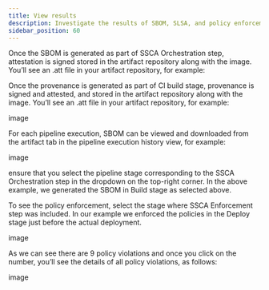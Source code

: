 ```yaml
---
title: View results
description: Investigate the results of SBOM, SLSA, and policy enforcement.
sidebar_position: 60
---
```


Once the SBOM is generated as part of SSCA Orchestration step, attestation is signed stored in the artifact repository along with the image. You’ll see an .att file in your artifact repository, for example:

Once the provenance is generated as part of CI build stage, provenance is signed and attested, and  stored in the artifact repository along with the image. You’ll see an .att file in your artifact repository, for example:

image 

For each pipeline execution, SBOM can be viewed and downloaded from the artifact tab in the pipeline execution history view, for example:

image 

ensure that you select the pipeline stage corresponding to the SSCA Orchestration step in the dropdown on the top-right corner. In the above example, we generated the SBOM in Build stage as selected above.

To see the policy enforcement, select the stage where SSCA Enforcement step was included. In our example we enforced the policies in the Deploy stage just before the actual deployment. 

image

As we can see there are 9 policy violations and once you click on the number, you’ll see the details of all policy violations, as follows:

image 
